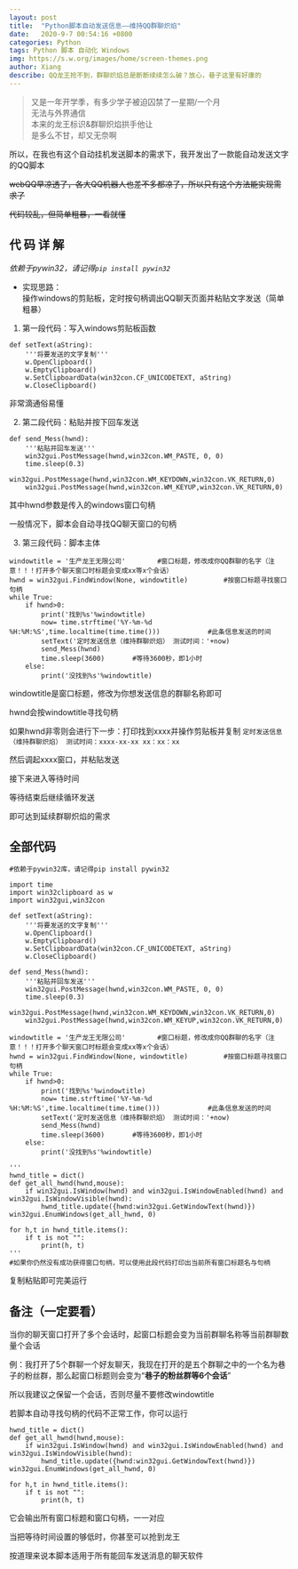 ```yaml
---
layout: post
title:  "Python脚本自动发送信息——维持QQ群聊炽焰"
date:   2020-9-7 00:54:16 +0800
categories: Python
tags: Python 脚本 自动化 Windows 
img: https://s.w.org/images/home/screen-themes.png
author: Xiang
describe: QQ龙王抢不到，群聊炽焰总是断断续续怎么破？放心，巷子这里有好康的
---
```


> 又是一年开学季，有多少学子被迫囚禁了一星期/一个月<br>无法与外界通信<br>本来的龙王标识&群聊炽焰拱手他让<br>是多么不甘，却又无奈啊

所以，在我也有这个自动挂机发送脚本的需求下，我开发出了一款能自动发送文字的QQ脚本

~~webQQ早凉透了，各大QQ机器人也差不多都凉了，所以只有这个方法能实现需求了~~

~~代码较乱，但简单粗暴，一看就懂~~

## 代 码 详 解 
*依赖于pywin32，请记得`pip install pywin32`*

- 实现思路：<br>操作windows的剪贴板，定时按句柄调出QQ聊天页面并粘贴文字发送（简单粗暴）

1. 第一段代码：写入windows剪贴板函数
```
def setText(aString):
    '''将要发送的文字复制'''
    w.OpenClipboard()
    w.EmptyClipboard()
    w.SetClipboardData(win32con.CF_UNICODETEXT, aString)
    w.CloseClipboard()
```
非常滴通俗易懂

2. 第二段代码：粘贴并按下回车发送
```
def send_Mess(hwnd):
    '''粘贴并回车发送'''
    win32gui.PostMessage(hwnd,win32con.WM_PASTE, 0, 0)
    time.sleep(0.3)
    win32gui.PostMessage(hwnd,win32con.WM_KEYDOWN,win32con.VK_RETURN,0)  
    win32gui.PostMessage(hwnd,win32con.WM_KEYUP,win32con.VK_RETURN,0)
```
其中hwnd参数是传入的windows窗口句柄

一般情况下，脚本会自动寻找QQ聊天窗口的句柄

3. 第三段代码：脚本主体
```
windowtitle = '生产龙王无限公司'        #窗口标题，修改成你QQ群聊的名字（注意！！！打开多个聊天窗口时标题会变成xx等x个会话）
hwnd = win32gui.FindWindow(None, windowtitle)         #按窗口标题寻找窗口句柄
while True:
    if hwnd>0:
        print('找到%s'%windowtitle)
        now= time.strftime('%Y-%m-%d %H:%M:%S',time.localtime(time.time()))            #此条信息发送的时间
        setText('定时发送信息（维持群聊炽焰） 测试时间：'+now)
        send_Mess(hwnd)
        time.sleep(3600)       #等待3600秒，即1小时
    else:
        print('没找到%s'%windowtitle)

```
windowtitle是窗口标题，修改为你想发送信息的群聊名称即可

hwnd会按windowtitle寻找句柄

如果hwnd非零则会进行下一步：打印找到xxxx并操作剪贴板并复制
```定时发送信息（维持群聊炽焰） 测试时间：xxxx-xx-xx xx：xx：xx```

然后调起xxxx窗口，并粘贴发送

接下来进入等待时间

等待结束后继续循环发送

即可达到延续群聊炽焰的需求

## 全部代码 
```
#依赖于pywin32库，请记得pip install pywin32

import time
import win32clipboard as w 
import win32gui,win32con

def setText(aString):
    '''将要发送的文字复制'''
    w.OpenClipboard()
    w.EmptyClipboard()
    w.SetClipboardData(win32con.CF_UNICODETEXT, aString)
    w.CloseClipboard()

def send_Mess(hwnd):
    '''粘贴并回车发送'''
    win32gui.PostMessage(hwnd,win32con.WM_PASTE, 0, 0)
    time.sleep(0.3)
    win32gui.PostMessage(hwnd,win32con.WM_KEYDOWN,win32con.VK_RETURN,0)  
    win32gui.PostMessage(hwnd,win32con.WM_KEYUP,win32con.VK_RETURN,0)

windowtitle = '生产龙王无限公司'        #窗口标题，修改成你QQ群聊的名字（注意！！！打开多个聊天窗口时标题会变成xx等x个会话）
hwnd = win32gui.FindWindow(None, windowtitle)         #按窗口标题寻找窗口句柄
while True:
    if hwnd>0:
        print('找到%s'%windowtitle)
        now= time.strftime('%Y-%m-%d %H:%M:%S',time.localtime(time.time()))            #此条信息发送的时间
        setText('定时发送信息（维持群聊炽焰） 测试时间：'+now)
        send_Mess(hwnd)
        time.sleep(3600)       #等待3600秒，即1小时
    else:
        print('没找到%s'%windowtitle)

'''
hwnd_title = dict()
def get_all_hwnd(hwnd,mouse):
    if win32gui.IsWindow(hwnd) and win32gui.IsWindowEnabled(hwnd) and win32gui.IsWindowVisible(hwnd):
        hwnd_title.update({hwnd:win32gui.GetWindowText(hwnd)})
win32gui.EnumWindows(get_all_hwnd, 0)
   
for h,t in hwnd_title.items():
    if t is not "":
        print(h, t)
'''
#如果你仍然没有成功获得窗口句柄，可以使用此段代码打印出当前所有窗口标题名与句柄
```
复制粘贴即可完美运行
## 备注（一定要看）
当你的聊天窗口打开了多个会话时，起窗口标题会变为当前群聊名称等当前群聊数量个会话

例：我打开了5个群聊一个好友聊天，我现在打开的是五个群聊之中的一个名为巷子的粉丝群，那么起窗口标题则会变为“**巷子的粉丝群等6个会话**”

所以我建议之保留一个会话，否则尽量不要修改windowtitle


若脚本自动寻找句柄的代码不正常工作，你可以运行
```
hwnd_title = dict()
def get_all_hwnd(hwnd,mouse):
    if win32gui.IsWindow(hwnd) and win32gui.IsWindowEnabled(hwnd) and win32gui.IsWindowVisible(hwnd):
        hwnd_title.update({hwnd:win32gui.GetWindowText(hwnd)})
win32gui.EnumWindows(get_all_hwnd, 0)
   
for h,t in hwnd_title.items():
    if t is not "":
        print(h, t)
```
它会输出所有窗口标题和窗口句柄，一一对应

当把等待时间设置的够低时，你甚至可以抢到龙王

按道理来说本脚本适用于所有能回车发送消息的聊天软件